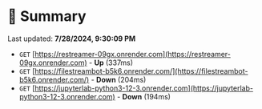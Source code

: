 # 📖 Summary
Last updated: **7/28/2024, 9:30:09 PM**

- `GET` [https://restreamer-09gx.onrender.com](https://restreamer-09gx.onrender.com) - **Up** (337ms)
- `GET` [https://filestreambot-b5k6.onrender.com/](https://filestreambot-b5k6.onrender.com/) - **Down** (204ms)
- `GET` [https://jupyterlab-python3-12-3.onrender.com](https://jupyterlab-python3-12-3.onrender.com) - **Down** (194ms)
